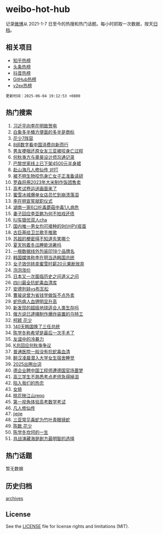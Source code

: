 # weibo-hot-hub

记录[微博](https://www.weibo.com)从 2021-1-7 日至今的热搜和热门话题。每小时抓取一次数据，按天[归档](archives)。

## 相关项目

- [知乎热榜](https://github.com/lonnyzhang423/zhihu-hot-hub)
- [头条热榜](https://github.com/lonnyzhang423/toutiao-hot-hub)
- [抖音热榜](https://github.com/lonnyzhang423/douyin-hot-hub)
- [GitHub热榜](https://github.com/lonnyzhang423/github-hot-hub)
- [v2ex热榜](https://github.com/lonnyzhang423/v2ex-hot-hub)


`更新时间：2025-06-04 19:12:53 +0800`

## 热门搜索

1. [习近平向李在明致贺电](https://m.weibo.cn/search?containerid=100103type%3D1%26t%3D10%26q%3D%23%E4%B9%A0%E8%BF%91%E5%B9%B3%E5%90%91%E6%9D%8E%E5%9C%A8%E6%98%8E%E8%87%B4%E8%B4%BA%E7%94%B5%23&stream_entry_id=51&isnewpage=1&extparam=seat%3D1%26pos%3D0%26cate%3D10103%26q%3D%2523%25E4%25B9%25A0%25E8%25BF%2591%25E5%25B9%25B3%25E5%2590%2591%25E6%259D%258E%25E5%259C%25A8%25E6%2598%258E%25E8%2587%25B4%25E8%25B4%25BA%25E7%2594%25B5%2523%26filter_type%3Drealtimehot%26stream_entry_id%3D51%26dgr%3D0%26c_type%3D51%26display_time%3D1749035572%26pre_seqid%3D17490355720960054988)
1. [白象多半桶方便面的多半是商标](https://m.weibo.cn/search?containerid=100103type%3D1%26t%3D10%26q%3D%23%E7%99%BD%E8%B1%A1%E5%A4%9A%E5%8D%8A%E6%A1%B6%E6%96%B9%E4%BE%BF%E9%9D%A2%E7%9A%84%E5%A4%9A%E5%8D%8A%E6%98%AF%E5%95%86%E6%A0%87%23&stream_entry_id=31&isnewpage=1&extparam=seat%3D1%26lcate%3D5001%26band_rank%3D1%26filter_type%3Drealtimehot%26realpos%3D1%26c_type%3D31%26cate%3D5001%26flag%3D2%26pos%3D0%26stream_entry_id%3D31%26q%3D%2523%25E7%2599%25BD%25E8%25B1%25A1%25E5%25A4%259A%25E5%258D%258A%25E6%25A1%25B6%25E6%2596%25B9%25E4%25BE%25BF%25E9%259D%25A2%25E7%259A%2584%25E5%25A4%259A%25E5%258D%258A%25E6%2598%25AF%25E5%2595%2586%25E6%25A0%2587%2523%26dgr%3D0%26display_time%3D1749035572%26pre_seqid%3D17490355720960054988)
1. [花少7阵容](https://m.weibo.cn/search?containerid=100103type%3D1%26t%3D10%26q%3D%E8%8A%B1%E5%B0%917%E9%98%B5%E5%AE%B9&stream_entry_id=31&isnewpage=1&extparam=seat%3D1%26lcate%3D5001%26band_rank%3D2%26filter_type%3Drealtimehot%26realpos%3D2%26c_type%3D31%26cate%3D5001%26flag%3D2%26pos%3D1%26stream_entry_id%3D31%26q%3D%25E8%258A%25B1%25E5%25B0%25917%25E9%2598%25B5%25E5%25AE%25B9%26dgr%3D0%26display_time%3D1749035572%26pre_seqid%3D17490355720960054988)
1. [8组数字看中国消费向新而行](https://m.weibo.cn/search?containerid=100103type%3D1%26t%3D10%26q%3D%238%E7%BB%84%E6%95%B0%E5%AD%97%E7%9C%8B%E4%B8%AD%E5%9B%BD%E6%B6%88%E8%B4%B9%E5%90%91%E6%96%B0%E8%80%8C%E8%A1%8C%23&stream_entry_id=31&isnewpage=1&extparam=seat%3D1%26lcate%3D5001%26band_rank%3D3%26filter_type%3Drealtimehot%26realpos%3D3%26c_type%3D31%26cate%3D5001%26flag%3D0%26pos%3D2%26stream_entry_id%3D31%26q%3D%25238%25E7%25BB%2584%25E6%2595%25B0%25E5%25AD%2597%25E7%259C%258B%25E4%25B8%25AD%25E5%259B%25BD%25E6%25B6%2588%25E8%25B4%25B9%25E5%2590%2591%25E6%2596%25B0%25E8%2580%258C%25E8%25A1%258C%2523%26dgr%3D0%26display_time%3D1749035572%26pre_seqid%3D17490355720960054988)
1. [男友哽咽还原女友三亚被咬身亡过程](https://m.weibo.cn/search?containerid=100103type%3D1%26t%3D10%26q%3D%23%E7%94%B7%E5%8F%8B%E5%93%BD%E5%92%BD%E8%BF%98%E5%8E%9F%E5%A5%B3%E5%8F%8B%E4%B8%89%E4%BA%9A%E8%A2%AB%E5%92%AC%E8%BA%AB%E4%BA%A1%E8%BF%87%E7%A8%8B%23&stream_entry_id=31&isnewpage=1&extparam=seat%3D1%26lcate%3D5001%26band_rank%3D4%26filter_type%3Drealtimehot%26realpos%3D4%26c_type%3D31%26cate%3D5001%26flag%3D2%26pos%3D3%26stream_entry_id%3D31%26q%3D%2523%25E7%2594%25B7%25E5%258F%258B%25E5%2593%25BD%25E5%2592%25BD%25E8%25BF%2598%25E5%258E%259F%25E5%25A5%25B3%25E5%258F%258B%25E4%25B8%2589%25E4%25BA%259A%25E8%25A2%25AB%25E5%2592%25AC%25E8%25BA%25AB%25E4%25BA%25A1%25E8%25BF%2587%25E7%25A8%258B%2523%26dgr%3D0%26display_time%3D1749035572%26pre_seqid%3D17490355720960054988)
1. [何秋亊方与章昊设计师沟通记录](https://m.weibo.cn/search?containerid=100103type%3D1%26t%3D10%26q%3D%23%E4%BD%95%E7%A7%8B%E4%BA%8A%E6%96%B9%E4%B8%8E%E7%AB%A0%E6%98%8A%E8%AE%BE%E8%AE%A1%E5%B8%88%E6%B2%9F%E9%80%9A%E8%AE%B0%E5%BD%95%23&stream_entry_id=31&isnewpage=1&extparam=seat%3D1%26lcate%3D5001%26band_rank%3D5%26filter_type%3Drealtimehot%26realpos%3D5%26c_type%3D31%26cate%3D5001%26flag%3D2%26pos%3D4%26stream_entry_id%3D31%26q%3D%2523%25E4%25BD%2595%25E7%25A7%258B%25E4%25BA%258A%25E6%2596%25B9%25E4%25B8%258E%25E7%25AB%25A0%25E6%2598%258A%25E8%25AE%25BE%25E8%25AE%25A1%25E5%25B8%2588%25E6%25B2%259F%25E9%2580%259A%25E8%25AE%25B0%25E5%25BD%2595%2523%26dgr%3D0%26display_time%3D1749035572%26pre_seqid%3D17490355720960054988)
1. [巴黎世家线上已下架4500元半身裙](https://m.weibo.cn/search?containerid=100103type%3D1%26t%3D10%26q%3D%23%E5%B7%B4%E9%BB%8E%E4%B8%96%E5%AE%B6%E7%BA%BF%E4%B8%8A%E5%B7%B2%E4%B8%8B%E6%9E%B64500%E5%85%83%E5%8D%8A%E8%BA%AB%E8%A3%99%23&stream_entry_id=31&isnewpage=1&extparam=seat%3D1%26lcate%3D5001%26band_rank%3D6%26filter_type%3Drealtimehot%26realpos%3D6%26c_type%3D31%26cate%3D5001%26flag%3D2%26pos%3D5%26stream_entry_id%3D31%26q%3D%2523%25E5%25B7%25B4%25E9%25BB%258E%25E4%25B8%2596%25E5%25AE%25B6%25E7%25BA%25BF%25E4%25B8%258A%25E5%25B7%25B2%25E4%25B8%258B%25E6%259E%25B64500%25E5%2585%2583%25E5%258D%258A%25E8%25BA%25AB%25E8%25A3%2599%2523%26dgr%3D0%26display_time%3D1749035572%26pre_seqid%3D17490355720960054988)
1. [赴山海凡人修仙传 对打](https://m.weibo.cn/search?containerid=100103type%3D1%26t%3D10%26q%3D%E8%B5%B4%E5%B1%B1%E6%B5%B7%E5%87%A1%E4%BA%BA%E4%BF%AE%E4%BB%99%E4%BC%A0+%E5%AF%B9%E6%89%93&stream_entry_id=31&isnewpage=1&extparam=seat%3D1%26lcate%3D5001%26band_rank%3D7%26filter_type%3Drealtimehot%26realpos%3D7%26c_type%3D31%26cate%3D5001%26flag%3D1%26pos%3D6%26stream_entry_id%3D31%26q%3D%25E8%25B5%25B4%25E5%25B1%25B1%25E6%25B5%25B7%25E5%2587%25A1%25E4%25BA%25BA%25E4%25BF%25AE%25E4%25BB%2599%25E4%25BC%25A0%2520%25E5%25AF%25B9%25E6%2589%2593%26dgr%3D0%26display_time%3D1749035572%26pre_seqid%3D17490355720960054988)
1. [被不明生物咬伤身亡女子正准备读研](https://m.weibo.cn/search?containerid=100103type%3D1%26t%3D10%26q%3D%23%E8%A2%AB%E4%B8%8D%E6%98%8E%E7%94%9F%E7%89%A9%E5%92%AC%E4%BC%A4%E8%BA%AB%E4%BA%A1%E5%A5%B3%E5%AD%90%E6%AD%A3%E5%87%86%E5%A4%87%E8%AF%BB%E7%A0%94%23&stream_entry_id=31&isnewpage=1&extparam=seat%3D1%26lcate%3D5001%26band_rank%3D8%26filter_type%3Drealtimehot%26realpos%3D8%26c_type%3D31%26cate%3D5001%26flag%3D1%26pos%3D7%26stream_entry_id%3D31%26q%3D%2523%25E8%25A2%25AB%25E4%25B8%258D%25E6%2598%258E%25E7%2594%259F%25E7%2589%25A9%25E5%2592%25AC%25E4%25BC%25A4%25E8%25BA%25AB%25E4%25BA%25A1%25E5%25A5%25B3%25E5%25AD%2590%25E6%25AD%25A3%25E5%2587%2586%25E5%25A4%2587%25E8%25AF%25BB%25E7%25A0%2594%2523%26dgr%3D0%26display_time%3D1749035572%26pre_seqid%3D17490355720960054988)
1. [罗森将用2023年大米制作饭团售卖](https://m.weibo.cn/search?containerid=100103type%3D1%26t%3D10%26q%3D%23%E7%BD%97%E6%A3%AE%E5%B0%86%E7%94%A82023%E5%B9%B4%E5%A4%A7%E7%B1%B3%E5%88%B6%E4%BD%9C%E9%A5%AD%E5%9B%A2%E5%94%AE%E5%8D%96%23&stream_entry_id=31&isnewpage=1&extparam=seat%3D1%26lcate%3D5001%26band_rank%3D9%26filter_type%3Drealtimehot%26realpos%3D9%26c_type%3D31%26cate%3D5001%26flag%3D1%26pos%3D8%26stream_entry_id%3D31%26q%3D%2523%25E7%25BD%2597%25E6%25A3%25AE%25E5%25B0%2586%25E7%2594%25A82023%25E5%25B9%25B4%25E5%25A4%25A7%25E7%25B1%25B3%25E5%2588%25B6%25E4%25BD%259C%25E9%25A5%25AD%25E5%259B%25A2%25E5%2594%25AE%25E5%258D%2596%2523%26dgr%3D0%26display_time%3D1749035572%26pre_seqid%3D17490355720960054988)
1. [高考试卷运送画面来了](https://m.weibo.cn/search?containerid=100103type%3D1%26t%3D10%26q%3D%23%E9%AB%98%E8%80%83%E8%AF%95%E5%8D%B7%E8%BF%90%E9%80%81%E7%94%BB%E9%9D%A2%E6%9D%A5%E4%BA%86%23&stream_entry_id=31&isnewpage=1&extparam=seat%3D1%26lcate%3D5001%26band_rank%3D10%26filter_type%3Drealtimehot%26realpos%3D10%26c_type%3D31%26cate%3D5001%26flag%3D1%26pos%3D9%26stream_entry_id%3D31%26q%3D%2523%25E9%25AB%2598%25E8%2580%2583%25E8%25AF%2595%25E5%258D%25B7%25E8%25BF%2590%25E9%2580%2581%25E7%2594%25BB%25E9%259D%25A2%25E6%259D%25A5%25E4%25BA%2586%2523%26dgr%3D0%26display_time%3D1749035572%26pre_seqid%3D17490355720960054988)
1. [蜜雪冰城爆单女店员忙到崩溃落泪](https://m.weibo.cn/search?containerid=100103type%3D1%26t%3D10%26q%3D%23%E8%9C%9C%E9%9B%AA%E5%86%B0%E5%9F%8E%E7%88%86%E5%8D%95%E5%A5%B3%E5%BA%97%E5%91%98%E5%BF%99%E5%88%B0%E5%B4%A9%E6%BA%83%E8%90%BD%E6%B3%AA%23&stream_entry_id=31&isnewpage=1&extparam=seat%3D1%26lcate%3D5001%26band_rank%3D11%26filter_type%3Drealtimehot%26realpos%3D11%26c_type%3D31%26cate%3D5001%26flag%3D2%26pos%3D10%26stream_entry_id%3D31%26q%3D%2523%25E8%259C%259C%25E9%259B%25AA%25E5%2586%25B0%25E5%259F%258E%25E7%2588%2586%25E5%258D%2595%25E5%25A5%25B3%25E5%25BA%2597%25E5%2591%2598%25E5%25BF%2599%25E5%2588%25B0%25E5%25B4%25A9%25E6%25BA%2583%25E8%2590%25BD%25E6%25B3%25AA%2523%26dgr%3D0%26display_time%3D1749035572%26pre_seqid%3D17490355720960054988)
1. [李在明宣誓就职仪式](https://m.weibo.cn/search?containerid=100103type%3D1%26t%3D10%26q%3D%23%E6%9D%8E%E5%9C%A8%E6%98%8E%E5%AE%A3%E8%AA%93%E5%B0%B1%E8%81%8C%E4%BB%AA%E5%BC%8F%23&stream_entry_id=31&isnewpage=1&extparam=seat%3D1%26lcate%3D5001%26band_rank%3D12%26filter_type%3Drealtimehot%26realpos%3D12%26c_type%3D31%26cate%3D5001%26flag%3D0%26pos%3D11%26stream_entry_id%3D31%26q%3D%2523%25E6%259D%258E%25E5%259C%25A8%25E6%2598%258E%25E5%25AE%25A3%25E8%25AA%2593%25E5%25B0%25B1%25E8%2581%258C%25E4%25BB%25AA%25E5%25BC%258F%2523%26dgr%3D0%26display_time%3D1749035572%26pre_seqid%3D17490355720960054988)
1. [湖南一家6口吃毒蘑菇中毒1人病危](https://m.weibo.cn/search?containerid=100103type%3D1%26t%3D10%26q%3D%23%E6%B9%96%E5%8D%97%E4%B8%80%E5%AE%B66%E5%8F%A3%E5%90%83%E6%AF%92%E8%98%91%E8%8F%87%E4%B8%AD%E6%AF%921%E4%BA%BA%E7%97%85%E5%8D%B1%23&stream_entry_id=31&isnewpage=1&extparam=seat%3D1%26lcate%3D5001%26band_rank%3D13%26filter_type%3Drealtimehot%26realpos%3D13%26c_type%3D31%26cate%3D5001%26flag%3D0%26pos%3D12%26stream_entry_id%3D31%26q%3D%2523%25E6%25B9%2596%25E5%258D%2597%25E4%25B8%2580%25E5%25AE%25B66%25E5%258F%25A3%25E5%2590%2583%25E6%25AF%2592%25E8%2598%2591%25E8%258F%2587%25E4%25B8%25AD%25E6%25AF%25921%25E4%25BA%25BA%25E7%2597%2585%25E5%258D%25B1%2523%26dgr%3D0%26display_time%3D1749035572%26pre_seqid%3D17490355720960054988)
1. [妻子回应李亚鹏为何不拍戏还债](https://m.weibo.cn/search?containerid=100103type%3D1%26t%3D10%26q%3D%23%E5%A6%BB%E5%AD%90%E5%9B%9E%E5%BA%94%E6%9D%8E%E4%BA%9A%E9%B9%8F%E4%B8%BA%E4%BD%95%E4%B8%8D%E6%8B%8D%E6%88%8F%E8%BF%98%E5%80%BA%23&stream_entry_id=31&isnewpage=1&extparam=seat%3D1%26lcate%3D5001%26band_rank%3D14%26filter_type%3Drealtimehot%26realpos%3D14%26c_type%3D31%26cate%3D5001%26flag%3D0%26pos%3D13%26stream_entry_id%3D31%26q%3D%2523%25E5%25A6%25BB%25E5%25AD%2590%25E5%259B%259E%25E5%25BA%2594%25E6%259D%258E%25E4%25BA%259A%25E9%25B9%258F%25E4%25B8%25BA%25E4%25BD%2595%25E4%25B8%258D%25E6%258B%258D%25E6%2588%258F%25E8%25BF%2598%25E5%2580%25BA%2523%26dgr%3D0%26display_time%3D1749035572%26pre_seqid%3D17490355720960054988)
1. [IU车银优双人cha](https://m.weibo.cn/search?containerid=100103type%3D1%26t%3D10%26q%3D%23IU%E8%BD%A6%E9%93%B6%E4%BC%98%E5%8F%8C%E4%BA%BAcha%23&stream_entry_id=31&isnewpage=1&extparam=seat%3D1%26lcate%3D5001%26band_rank%3D15%26filter_type%3Drealtimehot%26realpos%3D15%26c_type%3D31%26cate%3D5001%26flag%3D1%26pos%3D14%26stream_entry_id%3D31%26q%3D%2523IU%25E8%25BD%25A6%25E9%2593%25B6%25E4%25BC%2598%25E5%258F%258C%25E4%25BA%25BAcha%2523%26dgr%3D0%26display_time%3D1749035572%26pre_seqid%3D17490355720960054988)
1. [国内唯一男女均可接种的9价HPV疫苗](https://m.weibo.cn/search?containerid=100103type%3D1%26t%3D10%26q%3D%23%E5%9B%BD%E5%86%85%E5%94%AF%E4%B8%80%E7%94%B7%E5%A5%B3%E5%9D%87%E5%8F%AF%E6%8E%A5%E7%A7%8D%E7%9A%849%E4%BB%B7HPV%E7%96%AB%E8%8B%97%23&stream_entry_id=31&isnewpage=1&extparam=seat%3D1%26lcate%3D5001%26band_rank%3D16%26filter_type%3Drealtimehot%26realpos%3D16%26c_type%3D31%26cate%3D5001%26flag%3D1%26pos%3D15%26stream_entry_id%3D31%26q%3D%2523%25E5%259B%25BD%25E5%2586%2585%25E5%2594%25AF%25E4%25B8%2580%25E7%2594%25B7%25E5%25A5%25B3%25E5%259D%2587%25E5%258F%25AF%25E6%258E%25A5%25E7%25A7%258D%25E7%259A%25849%25E4%25BB%25B7HPV%25E7%2596%25AB%25E8%258B%2597%2523%26dgr%3D0%26display_time%3D1749035572%26pre_seqid%3D17490355720960054988)
1. [古巨基给卫兰歌手推歌](https://m.weibo.cn/search?containerid=100103type%3D1%26t%3D10%26q%3D%23%E5%8F%A4%E5%B7%A8%E5%9F%BA%E7%BB%99%E5%8D%AB%E5%85%B0%E6%AD%8C%E6%89%8B%E6%8E%A8%E6%AD%8C%23&stream_entry_id=31&isnewpage=1&extparam=seat%3D1%26lcate%3D5001%26band_rank%3D17%26filter_type%3Drealtimehot%26realpos%3D17%26c_type%3D31%26cate%3D5001%26flag%3D1%26pos%3D16%26stream_entry_id%3D31%26q%3D%2523%25E5%258F%25A4%25E5%25B7%25A8%25E5%259F%25BA%25E7%25BB%2599%25E5%258D%25AB%25E5%2585%25B0%25E6%25AD%258C%25E6%2589%258B%25E6%258E%25A8%25E6%25AD%258C%2523%26dgr%3D0%26display_time%3D1749035572%26pre_seqid%3D17490355720960054988)
1. [苏超的梗密得不知道先笑哪个](https://m.weibo.cn/search?containerid=100103type%3D1%26t%3D10%26q%3D%23%E8%8B%8F%E8%B6%85%E7%9A%84%E6%A2%97%E5%AF%86%E5%BE%97%E4%B8%8D%E7%9F%A5%E9%81%93%E5%85%88%E7%AC%91%E5%93%AA%E4%B8%AA%23&stream_entry_id=31&isnewpage=1&extparam=seat%3D1%26lcate%3D5001%26band_rank%3D18%26filter_type%3Drealtimehot%26realpos%3D18%26c_type%3D31%26cate%3D5001%26flag%3D1%26pos%3D17%26stream_entry_id%3D31%26q%3D%2523%25E8%258B%258F%25E8%25B6%2585%25E7%259A%2584%25E6%25A2%2597%25E5%25AF%2586%25E5%25BE%2597%25E4%25B8%258D%25E7%259F%25A5%25E9%2581%2593%25E5%2585%2588%25E7%25AC%2591%25E5%2593%25AA%25E4%25B8%25AA%2523%26dgr%3D0%26display_time%3D1749035572%26pre_seqid%3D17490355720960054988)
1. [夏天抱着冬瓜睡能消暑吗](https://m.weibo.cn/search?containerid=100103type%3D1%26t%3D10%26q%3D%E5%A4%8F%E5%A4%A9%E6%8A%B1%E7%9D%80%E5%86%AC%E7%93%9C%E7%9D%A1%E8%83%BD%E6%B6%88%E6%9A%91%E5%90%97&stream_entry_id=31&isnewpage=1&extparam=seat%3D1%26lcate%3D5001%26is_ai_ask%3D1%26band_rank%3D19%26filter_type%3Drealtimehot%26realpos%3D19%26c_type%3D31%26cate%3D5001%26flag%3D1%26pos%3D18%26stream_entry_id%3D31%26q%3D%25E5%25A4%258F%25E5%25A4%25A9%25E6%258A%25B1%25E7%259D%2580%25E5%2586%25AC%25E7%2593%259C%25E7%259D%25A1%25E8%2583%25BD%25E6%25B6%2588%25E6%259A%2591%25E5%2590%2597%26dgr%3D0%26display_time%3D1749035572%26pre_seqid%3D17490355720960054988)
1. [一根数据线外包装印18个品牌名](https://m.weibo.cn/search?containerid=100103type%3D1%26t%3D10%26q%3D%23%E4%B8%80%E6%A0%B9%E6%95%B0%E6%8D%AE%E7%BA%BF%E5%A4%96%E5%8C%85%E8%A3%85%E5%8D%B018%E4%B8%AA%E5%93%81%E7%89%8C%E5%90%8D%23&stream_entry_id=31&isnewpage=1&extparam=seat%3D1%26lcate%3D5001%26band_rank%3D20%26filter_type%3Drealtimehot%26realpos%3D20%26c_type%3D31%26cate%3D5001%26flag%3D1%26pos%3D19%26stream_entry_id%3D31%26q%3D%2523%25E4%25B8%2580%25E6%25A0%25B9%25E6%2595%25B0%25E6%258D%25AE%25E7%25BA%25BF%25E5%25A4%2596%25E5%258C%2585%25E8%25A3%2585%25E5%258D%25B018%25E4%25B8%25AA%25E5%2593%2581%25E7%2589%258C%25E5%2590%258D%2523%26dgr%3D0%26display_time%3D1749035572%26pre_seqid%3D17490355720960054988)
1. [韩国媒体称李在明当选韩国总统](https://m.weibo.cn/search?containerid=100103type%3D1%26t%3D10%26q%3D%23%E9%9F%A9%E5%9B%BD%E5%AA%92%E4%BD%93%E7%A7%B0%E6%9D%8E%E5%9C%A8%E6%98%8E%E5%BD%93%E9%80%89%E9%9F%A9%E5%9B%BD%E6%80%BB%E7%BB%9F%23&stream_entry_id=31&isnewpage=1&extparam=seat%3D1%26lcate%3D5001%26band_rank%3D21%26filter_type%3Drealtimehot%26realpos%3D21%26c_type%3D31%26cate%3D5001%26flag%3D0%26pos%3D20%26stream_entry_id%3D31%26q%3D%2523%25E9%259F%25A9%25E5%259B%25BD%25E5%25AA%2592%25E4%25BD%2593%25E7%25A7%25B0%25E6%259D%258E%25E5%259C%25A8%25E6%2598%258E%25E5%25BD%2593%25E9%2580%2589%25E9%259F%25A9%25E5%259B%25BD%25E6%2580%25BB%25E7%25BB%259F%2523%26dgr%3D0%26display_time%3D1749035572%26pre_seqid%3D17490355720960054988)
1. [女子效仿转卖蜜雪时薪20元果断放弃](https://m.weibo.cn/search?containerid=100103type%3D1%26t%3D10%26q%3D%23%E5%A5%B3%E5%AD%90%E6%95%88%E4%BB%BF%E8%BD%AC%E5%8D%96%E8%9C%9C%E9%9B%AA%E6%97%B6%E8%96%AA20%E5%85%83%E6%9E%9C%E6%96%AD%E6%94%BE%E5%BC%83%23&stream_entry_id=31&isnewpage=1&extparam=seat%3D1%26lcate%3D5001%26band_rank%3D22%26filter_type%3Drealtimehot%26realpos%3D22%26c_type%3D31%26cate%3D5001%26flag%3D1%26pos%3D21%26stream_entry_id%3D31%26q%3D%2523%25E5%25A5%25B3%25E5%25AD%2590%25E6%2595%2588%25E4%25BB%25BF%25E8%25BD%25AC%25E5%258D%2596%25E8%259C%259C%25E9%259B%25AA%25E6%2597%25B6%25E8%2596%25AA20%25E5%2585%2583%25E6%259E%259C%25E6%2596%25AD%25E6%2594%25BE%25E5%25BC%2583%2523%26dgr%3D0%26display_time%3D1749035572%26pre_seqid%3D17490355720960054988)
1. [泡泡涨价](https://m.weibo.cn/search?containerid=100103type%3D1%26t%3D10%26q%3D%E6%B3%A1%E6%B3%A1%E6%B6%A8%E4%BB%B7&stream_entry_id=31&isnewpage=1&extparam=seat%3D1%26lcate%3D5001%26band_rank%3D23%26filter_type%3Drealtimehot%26realpos%3D23%26c_type%3D31%26cate%3D5001%26flag%3D2%26pos%3D22%26stream_entry_id%3D31%26q%3D%25E6%25B3%25A1%25E6%25B3%25A1%25E6%25B6%25A8%25E4%25BB%25B7%26dgr%3D0%26display_time%3D1749035572%26pre_seqid%3D17490355720960054988)
1. [日本又一次面临历史之问道义之问](https://m.weibo.cn/search?containerid=100103type%3D1%26t%3D10%26q%3D%23%E6%97%A5%E6%9C%AC%E5%8F%88%E4%B8%80%E6%AC%A1%E9%9D%A2%E4%B8%B4%E5%8E%86%E5%8F%B2%E4%B9%8B%E9%97%AE%E9%81%93%E4%B9%89%E4%B9%8B%E9%97%AE%23&stream_entry_id=31&isnewpage=1&extparam=seat%3D1%26lcate%3D5001%26band_rank%3D24%26filter_type%3Drealtimehot%26realpos%3D24%26c_type%3D31%26cate%3D5001%26flag%3D1%26pos%3D23%26stream_entry_id%3D31%26q%3D%2523%25E6%2597%25A5%25E6%259C%25AC%25E5%258F%2588%25E4%25B8%2580%25E6%25AC%25A1%25E9%259D%25A2%25E4%25B8%25B4%25E5%258E%2586%25E5%258F%25B2%25E4%25B9%258B%25E9%2597%25AE%25E9%2581%2593%25E4%25B9%2589%25E4%25B9%258B%25E9%2597%25AE%2523%26dgr%3D0%26display_time%3D1749035572%26pre_seqid%3D17490355720960054988)
1. [四川最全抗蛇毒血清库](https://m.weibo.cn/search?containerid=100103type%3D1%26t%3D10%26q%3D%23%E5%9B%9B%E5%B7%9D%E6%9C%80%E5%85%A8%E6%8A%97%E8%9B%87%E6%AF%92%E8%A1%80%E6%B8%85%E5%BA%93%23&stream_entry_id=31&isnewpage=1&extparam=seat%3D1%26lcate%3D5001%26band_rank%3D25%26filter_type%3Drealtimehot%26realpos%3D25%26c_type%3D31%26cate%3D5001%26flag%3D0%26pos%3D24%26stream_entry_id%3D31%26q%3D%2523%25E5%259B%259B%25E5%25B7%259D%25E6%259C%2580%25E5%2585%25A8%25E6%258A%2597%25E8%259B%2587%25E6%25AF%2592%25E8%25A1%2580%25E6%25B8%2585%25E5%25BA%2593%2523%26dgr%3D0%26display_time%3D1749035572%26pre_seqid%3D17490355720960054988)
1. [安德列娃vs布瓦松](https://m.weibo.cn/search?containerid=100103type%3D1%26t%3D10%26q%3D%E5%AE%89%E5%BE%B7%E5%88%97%E5%A8%83vs%E5%B8%83%E7%93%A6%E6%9D%BE&stream_entry_id=31&isnewpage=1&extparam=seat%3D1%26lcate%3D5001%26band_rank%3D26%26filter_type%3Drealtimehot%26realpos%3D26%26c_type%3D31%26cate%3D5001%26flag%3D1%26pos%3D25%26stream_entry_id%3D31%26q%3D%25E5%25AE%2589%25E5%25BE%25B7%25E5%2588%2597%25E5%25A8%2583vs%25E5%25B8%2583%25E7%2593%25A6%25E6%259D%25BE%26dgr%3D0%26display_time%3D1749035572%26pre_seqid%3D17490355720960054988)
1. [曹骏说曾为省钱学做饭不点外卖](https://m.weibo.cn/search?containerid=100103type%3D1%26t%3D10%26q%3D%23%E6%9B%B9%E9%AA%8F%E8%AF%B4%E6%9B%BE%E4%B8%BA%E7%9C%81%E9%92%B1%E5%AD%A6%E5%81%9A%E9%A5%AD%E4%B8%8D%E7%82%B9%E5%A4%96%E5%8D%96%23&stream_entry_id=31&isnewpage=1&extparam=seat%3D1%26lcate%3D5001%26band_rank%3D27%26filter_type%3Drealtimehot%26realpos%3D27%26c_type%3D31%26cate%3D5001%26flag%3D0%26pos%3D26%26stream_entry_id%3D31%26q%3D%2523%25E6%259B%25B9%25E9%25AA%258F%25E8%25AF%25B4%25E6%259B%25BE%25E4%25B8%25BA%25E7%259C%2581%25E9%2592%25B1%25E5%25AD%25A6%25E5%2581%259A%25E9%25A5%25AD%25E4%25B8%258D%25E7%2582%25B9%25E5%25A4%2596%25E5%258D%2596%2523%26dgr%3D0%26display_time%3D1749035572%26pre_seqid%3D17490355720960054988)
1. [蛇伤病人血钾明显升高](https://m.weibo.cn/search?containerid=100103type%3D1%26t%3D10%26q%3D%E8%9B%87%E4%BC%A4%E7%97%85%E4%BA%BA%E8%A1%80%E9%92%BE%E6%98%8E%E6%98%BE%E5%8D%87%E9%AB%98&stream_entry_id=31&isnewpage=1&extparam=seat%3D1%26lcate%3D5001%26band_rank%3D28%26filter_type%3Drealtimehot%26realpos%3D28%26c_type%3D31%26cate%3D5001%26flag%3D1%26pos%3D27%26stream_entry_id%3D31%26q%3D%25E8%259B%2587%25E4%25BC%25A4%25E7%2597%2585%25E4%25BA%25BA%25E8%25A1%2580%25E9%2592%25BE%25E6%2598%258E%25E6%2598%25BE%25E5%258D%2587%25E9%25AB%2598%26dgr%3D0%26display_time%3D1749035572%26pre_seqid%3D17490355720960054988)
1. [新发现的超级地球适合人类生存吗](https://m.weibo.cn/search?containerid=100103type%3D1%26t%3D10%26q%3D%E6%96%B0%E5%8F%91%E7%8E%B0%E7%9A%84%E8%B6%85%E7%BA%A7%E5%9C%B0%E7%90%83%E9%80%82%E5%90%88%E4%BA%BA%E7%B1%BB%E7%94%9F%E5%AD%98%E5%90%97&stream_entry_id=31&isnewpage=1&extparam=seat%3D1%26lcate%3D5001%26is_ai_ask%3D1%26band_rank%3D29%26filter_type%3Drealtimehot%26realpos%3D29%26c_type%3D31%26cate%3D5001%26flag%3D1%26pos%3D28%26stream_entry_id%3D31%26q%3D%25E6%2596%25B0%25E5%258F%2591%25E7%258E%25B0%25E7%259A%2584%25E8%25B6%2585%25E7%25BA%25A7%25E5%259C%25B0%25E7%2590%2583%25E9%2580%2582%25E5%2590%2588%25E4%25BA%25BA%25E7%25B1%25BB%25E7%2594%259F%25E5%25AD%2598%25E5%2590%2597%26dgr%3D0%26display_time%3D1749035572%26pre_seqid%3D17490355720960054988)
1. [俄方说已逮捕制作爆炸装置的乌特工](https://m.weibo.cn/search?containerid=100103type%3D1%26t%3D10%26q%3D%23%E4%BF%84%E6%96%B9%E8%AF%B4%E5%B7%B2%E9%80%AE%E6%8D%95%E5%88%B6%E4%BD%9C%E7%88%86%E7%82%B8%E8%A3%85%E7%BD%AE%E7%9A%84%E4%B9%8C%E7%89%B9%E5%B7%A5%23&stream_entry_id=31&isnewpage=1&extparam=seat%3D1%26lcate%3D5001%26band_rank%3D30%26filter_type%3Drealtimehot%26realpos%3D30%26c_type%3D31%26cate%3D5001%26flag%3D1%26pos%3D29%26stream_entry_id%3D31%26q%3D%2523%25E4%25BF%2584%25E6%2596%25B9%25E8%25AF%25B4%25E5%25B7%25B2%25E9%2580%25AE%25E6%258D%2595%25E5%2588%25B6%25E4%25BD%259C%25E7%2588%2586%25E7%2582%25B8%25E8%25A3%2585%25E7%25BD%25AE%25E7%259A%2584%25E4%25B9%258C%25E7%2589%25B9%25E5%25B7%25A5%2523%26dgr%3D0%26display_time%3D1749035572%26pre_seqid%3D17490355720960054988)
1. [柯颖 花少](https://m.weibo.cn/search?containerid=100103type%3D1%26t%3D10%26q%3D%E6%9F%AF%E9%A2%96+%E8%8A%B1%E5%B0%91&stream_entry_id=31&isnewpage=1&extparam=seat%3D1%26lcate%3D5001%26band_rank%3D31%26filter_type%3Drealtimehot%26realpos%3D31%26c_type%3D31%26cate%3D5001%26flag%3D0%26pos%3D30%26stream_entry_id%3D31%26q%3D%25E6%259F%25AF%25E9%25A2%2596%2520%25E8%258A%25B1%25E5%25B0%2591%26dgr%3D0%26display_time%3D1749035572%26pre_seqid%3D17490355720960054988)
1. [140天韩国换了三任总统](https://m.weibo.cn/search?containerid=100103type%3D1%26t%3D10%26q%3D%23140%E5%A4%A9%E9%9F%A9%E5%9B%BD%E6%8D%A2%E4%BA%86%E4%B8%89%E4%BB%BB%E6%80%BB%E7%BB%9F%23&stream_entry_id=31&isnewpage=1&extparam=seat%3D1%26lcate%3D5001%26band_rank%3D32%26filter_type%3Drealtimehot%26realpos%3D32%26c_type%3D31%26cate%3D5001%26flag%3D0%26pos%3D31%26stream_entry_id%3D31%26q%3D%2523140%25E5%25A4%25A9%25E9%259F%25A9%25E5%259B%25BD%25E6%258D%25A2%25E4%25BA%2586%25E4%25B8%2589%25E4%25BB%25BB%25E6%2580%25BB%25E7%25BB%259F%2523%26dgr%3D0%26display_time%3D1749035572%26pre_seqid%3D17490355720960054988)
1. [陈学冬称希望是最后一次手术了](https://m.weibo.cn/search?containerid=100103type%3D1%26t%3D10%26q%3D%23%E9%99%88%E5%AD%A6%E5%86%AC%E7%A7%B0%E5%B8%8C%E6%9C%9B%E6%98%AF%E6%9C%80%E5%90%8E%E4%B8%80%E6%AC%A1%E6%89%8B%E6%9C%AF%E4%BA%86%23&stream_entry_id=31&isnewpage=1&extparam=seat%3D1%26lcate%3D5001%26band_rank%3D33%26filter_type%3Drealtimehot%26realpos%3D33%26c_type%3D31%26cate%3D5001%26flag%3D0%26pos%3D32%26stream_entry_id%3D31%26q%3D%2523%25E9%2599%2588%25E5%25AD%25A6%25E5%2586%25AC%25E7%25A7%25B0%25E5%25B8%258C%25E6%259C%259B%25E6%2598%25AF%25E6%259C%2580%25E5%2590%258E%25E4%25B8%2580%25E6%25AC%25A1%25E6%2589%258B%25E6%259C%25AF%25E4%25BA%2586%2523%26dgr%3D0%26display_time%3D1749035572%26pre_seqid%3D17490355720960054988)
1. [友谊中的冷暴力](https://m.weibo.cn/search?containerid=100103type%3D1%26t%3D10%26q%3D%E5%8F%8B%E8%B0%8A%E4%B8%AD%E7%9A%84%E5%86%B7%E6%9A%B4%E5%8A%9B&stream_entry_id=31&isnewpage=1&extparam=seat%3D1%26lcate%3D5001%26band_rank%3D34%26filter_type%3Drealtimehot%26realpos%3D34%26c_type%3D31%26cate%3D5001%26flag%3D1%26pos%3D33%26stream_entry_id%3D31%26q%3D%25E5%258F%258B%25E8%25B0%258A%25E4%25B8%25AD%25E7%259A%2584%25E5%2586%25B7%25E6%259A%25B4%25E5%258A%259B%26dgr%3D0%26display_time%3D1749035572%26pre_seqid%3D17490355720960054988)
1. [K总回应何秋亊争议](https://m.weibo.cn/search?containerid=100103type%3D1%26t%3D10%26q%3D%23K%E6%80%BB%E5%9B%9E%E5%BA%94%E4%BD%95%E7%A7%8B%E4%BA%8A%E4%BA%89%E8%AE%AE%23&stream_entry_id=31&isnewpage=1&extparam=seat%3D1%26lcate%3D5001%26band_rank%3D35%26filter_type%3Drealtimehot%26realpos%3D35%26c_type%3D31%26cate%3D5001%26flag%3D0%26pos%3D34%26stream_entry_id%3D31%26q%3D%2523K%25E6%2580%25BB%25E5%259B%259E%25E5%25BA%2594%25E4%25BD%2595%25E7%25A7%258B%25E4%25BA%258A%25E4%25BA%2589%25E8%25AE%25AE%2523%26dgr%3D0%26display_time%3D1749035572%26pre_seqid%3D17490355720960054988)
1. [普通医院一般没有抗蛇毒血清](https://m.weibo.cn/search?containerid=100103type%3D1%26t%3D10%26q%3D%23%E6%99%AE%E9%80%9A%E5%8C%BB%E9%99%A2%E4%B8%80%E8%88%AC%E6%B2%A1%E6%9C%89%E6%8A%97%E8%9B%87%E6%AF%92%E8%A1%80%E6%B8%85%23&stream_entry_id=31&isnewpage=1&extparam=seat%3D1%26lcate%3D5001%26band_rank%3D36%26filter_type%3Drealtimehot%26realpos%3D36%26c_type%3D31%26cate%3D5001%26flag%3D0%26pos%3D35%26stream_entry_id%3D31%26q%3D%2523%25E6%2599%25AE%25E9%2580%259A%25E5%258C%25BB%25E9%2599%25A2%25E4%25B8%2580%25E8%2588%25AC%25E6%25B2%25A1%25E6%259C%2589%25E6%258A%2597%25E8%259B%2587%25E6%25AF%2592%25E8%25A1%2580%25E6%25B8%2585%2523%26dgr%3D0%26display_time%3D1749035572%26pre_seqid%3D17490355720960054988)
1. [醉汉凌晨潜入大学女生宿舍睡觉](https://m.weibo.cn/search?containerid=100103type%3D1%26t%3D10%26q%3D%23%E9%86%89%E6%B1%89%E5%87%8C%E6%99%A8%E6%BD%9C%E5%85%A5%E5%A4%A7%E5%AD%A6%E5%A5%B3%E7%94%9F%E5%AE%BF%E8%88%8D%E7%9D%A1%E8%A7%89%23&stream_entry_id=31&isnewpage=1&extparam=seat%3D1%26lcate%3D5001%26band_rank%3D37%26filter_type%3Drealtimehot%26realpos%3D37%26c_type%3D31%26cate%3D5001%26flag%3D1%26pos%3D36%26stream_entry_id%3D31%26q%3D%2523%25E9%2586%2589%25E6%25B1%2589%25E5%2587%258C%25E6%2599%25A8%25E6%25BD%259C%25E5%2585%25A5%25E5%25A4%25A7%25E5%25AD%25A6%25E5%25A5%25B3%25E7%2594%259F%25E5%25AE%25BF%25E8%2588%258D%25E7%259D%25A1%25E8%25A7%2589%2523%26dgr%3D0%26display_time%3D1749035572%26pre_seqid%3D17490355720960054988)
1. [2025出圈台词](https://m.weibo.cn/search?containerid=100103type%3D1%26t%3D10%26q%3D%232025%E5%87%BA%E5%9C%88%E5%8F%B0%E8%AF%8D%23&stream_entry_id=31&isnewpage=1&extparam=seat%3D1%26lcate%3D5001%26band_rank%3D38%26filter_type%3Drealtimehot%26realpos%3D38%26c_type%3D31%26cate%3D5001%26flag%3D0%26pos%3D37%26stream_entry_id%3D31%26q%3D%25232025%25E5%2587%25BA%25E5%259C%2588%25E5%258F%25B0%25E8%25AF%258D%2523%26dgr%3D0%26display_time%3D1749035572%26pre_seqid%3D17490355720960054988)
1. [德企业聘中国工程师遭德国官场噩梦](https://m.weibo.cn/search?containerid=100103type%3D1%26t%3D10%26q%3D%E5%BE%B7%E4%BC%81%E4%B8%9A%E8%81%98%E4%B8%AD%E5%9B%BD%E5%B7%A5%E7%A8%8B%E5%B8%88%E9%81%AD%E5%BE%B7%E5%9B%BD%E5%AE%98%E5%9C%BA%E5%99%A9%E6%A2%A6&stream_entry_id=31&isnewpage=1&extparam=seat%3D1%26lcate%3D5001%26band_rank%3D39%26filter_type%3Drealtimehot%26realpos%3D39%26c_type%3D31%26cate%3D5001%26flag%3D1%26pos%3D38%26stream_entry_id%3D31%26q%3D%25E5%25BE%25B7%25E4%25BC%2581%25E4%25B8%259A%25E8%2581%2598%25E4%25B8%25AD%25E5%259B%25BD%25E5%25B7%25A5%25E7%25A8%258B%25E5%25B8%2588%25E9%2581%25AD%25E5%25BE%25B7%25E5%259B%25BD%25E5%25AE%2598%25E5%259C%25BA%25E5%2599%25A9%25E6%25A2%25A6%26dgr%3D0%26display_time%3D1749035572%26pre_seqid%3D17490355720960054988)
1. [高三学生不熟悉考点老师急得掉泪](https://m.weibo.cn/search?containerid=100103type%3D1%26t%3D10%26q%3D%23%E9%AB%98%E4%B8%89%E5%AD%A6%E7%94%9F%E4%B8%8D%E7%86%9F%E6%82%89%E8%80%83%E7%82%B9%E8%80%81%E5%B8%88%E6%80%A5%E5%BE%97%E6%8E%89%E6%B3%AA%23&stream_entry_id=31&isnewpage=1&extparam=seat%3D1%26lcate%3D5001%26band_rank%3D40%26filter_type%3Drealtimehot%26realpos%3D40%26c_type%3D31%26cate%3D5001%26flag%3D0%26pos%3D39%26stream_entry_id%3D31%26q%3D%2523%25E9%25AB%2598%25E4%25B8%2589%25E5%25AD%25A6%25E7%2594%259F%25E4%25B8%258D%25E7%2586%259F%25E6%2582%2589%25E8%2580%2583%25E7%2582%25B9%25E8%2580%2581%25E5%25B8%2588%25E6%2580%25A5%25E5%25BE%2597%25E6%258E%2589%25E6%25B3%25AA%2523%26dgr%3D0%26display_time%3D1749035572%26pre_seqid%3D17490355720960054988)
1. [陷入我们的热恋](https://m.weibo.cn/search?containerid=100103type%3D1%26t%3D10%26q%3D%E9%99%B7%E5%85%A5%E6%88%91%E4%BB%AC%E7%9A%84%E7%83%AD%E6%81%8B&stream_entry_id=31&isnewpage=1&extparam=seat%3D1%26lcate%3D5001%26band_rank%3D41%26filter_type%3Drealtimehot%26realpos%3D41%26c_type%3D31%26cate%3D5001%26flag%3D1%26pos%3D40%26stream_entry_id%3D31%26q%3D%25E9%2599%25B7%25E5%2585%25A5%25E6%2588%2591%25E4%25BB%25AC%25E7%259A%2584%25E7%2583%25AD%25E6%2581%258B%26dgr%3D0%26display_time%3D1749035572%26pre_seqid%3D17490355720960054988)
1. [女排](https://m.weibo.cn/search?containerid=100103type%3D1%26t%3D10%26q%3D%E5%A5%B3%E6%8E%92&stream_entry_id=31&isnewpage=1&extparam=seat%3D1%26lcate%3D5001%26band_rank%3D42%26filter_type%3Drealtimehot%26realpos%3D42%26c_type%3D31%26cate%3D5001%26flag%3D1%26pos%3D41%26stream_entry_id%3D31%26q%3D%25E5%25A5%25B3%25E6%258E%2592%26dgr%3D0%26display_time%3D1749035572%26pre_seqid%3D17490355720960054988)
1. [桃花映江山repo](https://m.weibo.cn/search?containerid=100103type%3D1%26t%3D10%26q%3D%23%E6%A1%83%E8%8A%B1%E6%98%A0%E6%B1%9F%E5%B1%B1repo%23&stream_entry_id=31&isnewpage=1&extparam=seat%3D1%26lcate%3D5001%26band_rank%3D43%26filter_type%3Drealtimehot%26realpos%3D43%26c_type%3D31%26cate%3D5001%26flag%3D1%26pos%3D42%26stream_entry_id%3D31%26q%3D%2523%25E6%25A1%2583%25E8%258A%25B1%25E6%2598%25A0%25E6%25B1%259F%25E5%25B1%25B1repo%2523%26dgr%3D0%26display_time%3D1749035572%26pre_seqid%3D17490355720960054988)
1. [第一视角体验高考数学考试](https://m.weibo.cn/search?containerid=100103type%3D1%26t%3D10%26q%3D%E7%AC%AC%E4%B8%80%E8%A7%86%E8%A7%92%E4%BD%93%E9%AA%8C%E9%AB%98%E8%80%83%E6%95%B0%E5%AD%A6%E8%80%83%E8%AF%95&stream_entry_id=31&isnewpage=1&extparam=seat%3D1%26lcate%3D5001%26band_rank%3D44%26filter_type%3Drealtimehot%26realpos%3D44%26c_type%3D31%26cate%3D5001%26flag%3D1%26pos%3D43%26stream_entry_id%3D31%26q%3D%25E7%25AC%25AC%25E4%25B8%2580%25E8%25A7%2586%25E8%25A7%2592%25E4%25BD%2593%25E9%25AA%258C%25E9%25AB%2598%25E8%2580%2583%25E6%2595%25B0%25E5%25AD%25A6%25E8%2580%2583%25E8%25AF%2595%26dgr%3D0%26display_time%3D1749035572%26pre_seqid%3D17490355720960054988)
1. [凡人修仙传](https://m.weibo.cn/search?containerid=100103type%3D1%26t%3D10%26q%3D%E5%87%A1%E4%BA%BA%E4%BF%AE%E4%BB%99%E4%BC%A0&stream_entry_id=31&isnewpage=1&extparam=seat%3D1%26lcate%3D5001%26band_rank%3D45%26filter_type%3Drealtimehot%26realpos%3D45%26c_type%3D31%26cate%3D5001%26flag%3D1%26pos%3D44%26stream_entry_id%3D31%26q%3D%25E5%2587%25A1%25E4%25BA%25BA%25E4%25BF%25AE%25E4%25BB%2599%25E4%25BC%25A0%26dgr%3D0%26display_time%3D1749035572%26pre_seqid%3D17490355720960054988)
1. [jiejie](https://m.weibo.cn/search?containerid=100103type%3D1%26t%3D10%26q%3Djiejie&stream_entry_id=31&isnewpage=1&extparam=seat%3D1%26lcate%3D5001%26band_rank%3D46%26filter_type%3Drealtimehot%26realpos%3D46%26c_type%3D31%26cate%3D5001%26flag%3D1%26pos%3D45%26stream_entry_id%3D31%26q%3Djiejie%26dgr%3D0%26display_time%3D1749035572%26pre_seqid%3D17490355720960054988)
1. [三亚常见毒蛇为竹叶青眼镜蛇](https://m.weibo.cn/search?containerid=100103type%3D1%26t%3D10%26q%3D%23%E4%B8%89%E4%BA%9A%E5%B8%B8%E8%A7%81%E6%AF%92%E8%9B%87%E4%B8%BA%E7%AB%B9%E5%8F%B6%E9%9D%92%E7%9C%BC%E9%95%9C%E8%9B%87%23&stream_entry_id=31&isnewpage=1&extparam=seat%3D1%26lcate%3D5001%26band_rank%3D47%26filter_type%3Drealtimehot%26realpos%3D47%26c_type%3D31%26cate%3D5001%26flag%3D0%26pos%3D46%26stream_entry_id%3D31%26q%3D%2523%25E4%25B8%2589%25E4%25BA%259A%25E5%25B8%25B8%25E8%25A7%2581%25E6%25AF%2592%25E8%259B%2587%25E4%25B8%25BA%25E7%25AB%25B9%25E5%258F%25B6%25E9%259D%2592%25E7%259C%25BC%25E9%2595%259C%25E8%259B%2587%2523%26dgr%3D0%26display_time%3D1749035572%26pre_seqid%3D17490355720960054988)
1. [陈数 花少](https://m.weibo.cn/search?containerid=100103type%3D1%26t%3D10%26q%3D%E9%99%88%E6%95%B0+%E8%8A%B1%E5%B0%91&stream_entry_id=31&isnewpage=1&extparam=seat%3D1%26lcate%3D5001%26band_rank%3D48%26filter_type%3Drealtimehot%26realpos%3D48%26c_type%3D31%26cate%3D5001%26flag%3D1%26pos%3D47%26stream_entry_id%3D31%26q%3D%25E9%2599%2588%25E6%2595%25B0%2520%25E8%258A%25B1%25E5%25B0%2591%26dgr%3D0%26display_time%3D1749035572%26pre_seqid%3D17490355720960054988)
1. [陈学冬坎坷的一生](https://m.weibo.cn/search?containerid=100103type%3D1%26t%3D10%26q%3D%23%E9%99%88%E5%AD%A6%E5%86%AC%E5%9D%8E%E5%9D%B7%E7%9A%84%E4%B8%80%E7%94%9F%23&stream_entry_id=31&isnewpage=1&extparam=seat%3D1%26lcate%3D5001%26band_rank%3D49%26filter_type%3Drealtimehot%26realpos%3D49%26c_type%3D31%26cate%3D5001%26flag%3D1%26pos%3D48%26stream_entry_id%3D31%26q%3D%2523%25E9%2599%2588%25E5%25AD%25A6%25E5%2586%25AC%25E5%259D%258E%25E5%259D%25B7%25E7%259A%2584%25E4%25B8%2580%25E7%2594%259F%2523%26dgr%3D0%26display_time%3D1749035572%26pre_seqid%3D17490355720960054988)
1. [肖战演藏海是剧方最明智的选择](https://m.weibo.cn/search?containerid=100103type%3D1%26t%3D10%26q%3D%23%E8%82%96%E6%88%98%E6%BC%94%E8%97%8F%E6%B5%B7%E6%98%AF%E5%89%A7%E6%96%B9%E6%9C%80%E6%98%8E%E6%99%BA%E7%9A%84%E9%80%89%E6%8B%A9%23&stream_entry_id=31&isnewpage=1&extparam=seat%3D1%26lcate%3D5001%26band_rank%3D50%26filter_type%3Drealtimehot%26realpos%3D50%26c_type%3D31%26cate%3D5001%26flag%3D0%26pos%3D49%26stream_entry_id%3D31%26q%3D%2523%25E8%2582%2596%25E6%2588%2598%25E6%25BC%2594%25E8%2597%258F%25E6%25B5%25B7%25E6%2598%25AF%25E5%2589%25A7%25E6%2596%25B9%25E6%259C%2580%25E6%2598%258E%25E6%2599%25BA%25E7%259A%2584%25E9%2580%2589%25E6%258B%25A9%2523%26dgr%3D0%26display_time%3D1749035572%26pre_seqid%3D17490355720960054988)

## 热门话题

暂无数据

## 历史归档

[archives](archives)

## License

See the [LICENSE](LICENSE) file for license rights and limitations (MIT).
